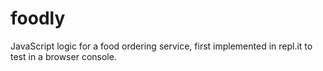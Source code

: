 # foodly

JavaScript logic for a food ordering service, first implemented in repl.it to test in a browser console.
